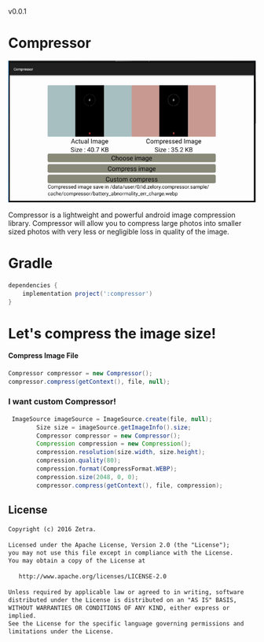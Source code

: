 v0.0.1

Compressor
======

![](https://github.com/gswqwow/Compressor/blob/master/ss.png)

Compressor is a lightweight and powerful android image compression library. Compressor will allow you to compress large photos into smaller sized photos with very less or negligible loss in quality of the image.

# Gradle

```groovy
dependencies {
    implementation project(':compressor')
}
```

# Let's compress the image size!

#### Compress Image File

```java
Compressor compressor = new Compressor();
compressor.compress(getContext(), file, null);
```

### I want custom Compressor!

```java
 ImageSource imageSource = ImageSource.create(file, null);
        Size size = imageSource.getImageInfo().size;
        Compressor compressor = new Compressor();
        Compression compression = new Compression();
        compression.resolution(size.width, size.height);
        compression.quality(80);
        compression.format(CompressFormat.WEBP);
        compression.size(2048, 0, 0);
        compressor.compress(getContext(), file, compression);
```

License
-------

    Copyright (c) 2016 Zetra.
    
    Licensed under the Apache License, Version 2.0 (the "License");
    you may not use this file except in compliance with the License.
    You may obtain a copy of the License at
    
       http://www.apache.org/licenses/LICENSE-2.0
    
    Unless required by applicable law or agreed to in writing, software
    distributed under the License is distributed on an "AS IS" BASIS,
    WITHOUT WARRANTIES OR CONDITIONS OF ANY KIND, either express or implied.
    See the License for the specific language governing permissions and
    limitations under the License.